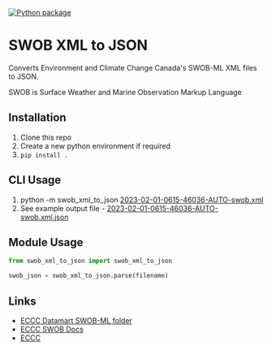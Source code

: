[![Python package](https://github.com/cioos-siooc/swob_xml_to_json/actions/workflows/test.yaml/badge.svg)](https://github.com/cioos-siooc/swob_xml_to_json/actions/workflows/test.yaml)

# SWOB XML to JSON

Converts Environment and Climate Change Canada's SWOB-ML XML files to JSON.

SWOB is Surface Weather and Marine Observation Markup Language

## Installation

1. Clone this repo
1. Create a new python environment if required
1. `pip install .`

## CLI Usage
1. python -m swob_xml_to_json [2023-02-01-0615-46036-AUTO-swob.xml](https://raw.githubusercontent.com/cioos-siooc/swob_xml_to_json/main/test_files/input_xml/2023-02-01-0615-46036-AUTO-swob.xml)
1. See example output file -  [2023-02-01-0615-46036-AUTO-swob.xml.json](https://raw.githubusercontent.com/cioos-siooc/swob_xml_to_json/main/test_files/output_json/2023-02-01-0615-46036-AUTO-swob.xml.json)

## Module Usage

```python
from swob_xml_to_json import swob_xml_to_json

swob_json = swob_xml_to_json.parse(filename)

```

## Links

- [ECCC Datamart SWOB-ML folder](https://dd.weather.gc.ca/observations/swob-ml/)
- [ECCC SWOB Docs](https://dd.alpha.meteo.gc.ca/observations/doc)
- [ECCC](https://www.canada.ca/en/environment-climate-change.html)
